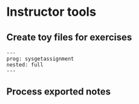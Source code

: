 # Instructor tools


## Create toy files for exercises

```{click} cspt.activities:create_toy_files
---
prog: sysgetassignment
nested: full
---
```

## Process exported notes

